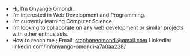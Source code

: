 -  Hi, I’m Onyango Omondi.
-  I’m interested in Web Development and Programming.
-  I’m currently learning Computer Science.
-  I’m looking to collaborate on any web development or similar projects with other enthusiasts.
-  How to reach me ;
      Email: staphoneomondi@gmail.com
      LinkedIn: linkedin.com/in/onyango-omondi-a7a0aa238/

<!---
StaphoneWizzoh/StaphoneWizzoh is a ✨ special ✨ repository because its `README.md` (this file) appears on your GitHub profile.
You can click the Preview link to take a look at your changes.
--->
